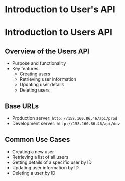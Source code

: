 # Introduction to User's API

# Introduction to Users API
## Overview of the Users API
- Purpose and functionality
- Key features
    - Creating users
    - Retrieving user information
    - Updating user details
    - Deleting users

## Base URLs
- Production server: `http://158.160.86.46/api/prod`
- Development server: `http://158.160.86.46/api/dev`

## Common Use Cases
- Creating a new user
- Retrieving a list of all users
- Getting details of a specific user by ID
- Updating user information by ID
- Deleting a user by ID